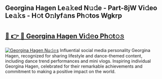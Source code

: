 ## Georgina Hagen Le𝚊𝚔ed N𝚞𝚍e - Part-8jW Vi𝚍eo Le𝚊𝚔s - H𝚘t O𝚗lyf𝚊ns Ph𝚘tos Wgkrp

# <h2><a href="http://hf30y4u.feru.top/?c=Georgina+Hagen">🔗 👉 🔴 Georgina Hagen Vi𝚍𝚎o Ph𝚘t𝚘𝚜</a></h2>

[![Georgina Hagen Nu𝚍𝚎s](https://i.imgur.com/0TWrTi3.gif)](http://hf30y4u.feru.top/?c=Georgina+Hagen)
Influential social media personality Georgina Hagen, recognized for sharing lifestyle and dance-themed content, including dance trend performances and mini vlogs. Inspiring individual Georgina Hagen, celebrated for their remarkable achievements and commitment to making a positive impact on the world. 
